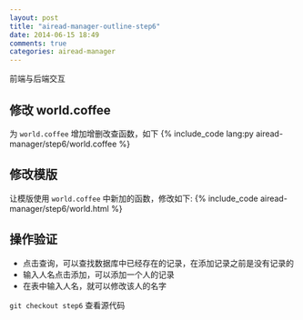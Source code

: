 ```yaml
---
layout: post
title: "airead-manager-outline-step6"
date: 2014-06-15 18:49
comments: true
categories: airead-manager
---
```


前端与后端交互
<!-- more -->

## 修改 world.coffee
为 `world.coffee` 增加增删改查函数，如下
{% include_code lang:py airead-manager/step6/world.coffee %}

## 修改模版
让模版使用 `world.coffee` 中新加的函数，修改如下:
{% include_code airead-manager/step6/world.html %}

## 操作验证
- 点击查询，可以查找数据库中已经存在的记录，在添加记录之前是没有记录的
- 输入人名点击添加，可以添加一个人的记录
- 在表中输入人名，就可以修改该人的名字

`git checkout step6` 查看源代码
